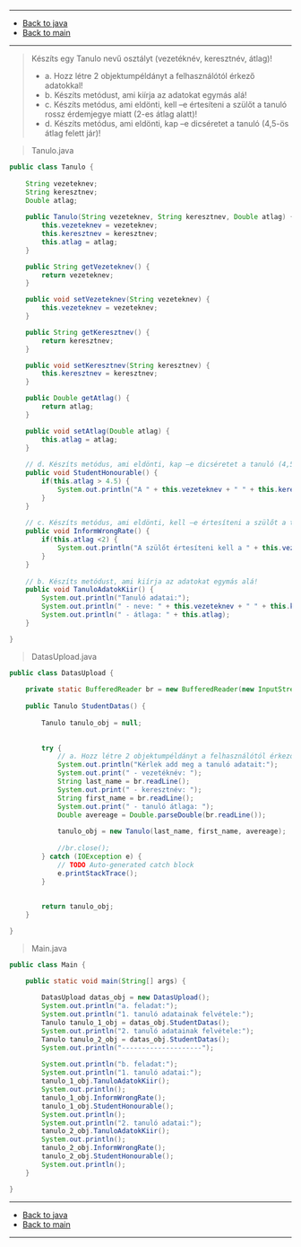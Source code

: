 
---

- [Back to java](../../java.md)
- [Back to main](../../../../README.md)

---

> Készíts egy Tanulo nevű osztályt (vezetéknév, keresztnév, átlag)!
>
> - a. Hozz létre 2 objektumpéldányt a felhasználótól érkező adatokkal!
> - b. Készíts metódust, ami kiírja az adatokat egymás alá!
> - c. Készíts metódus, ami eldönti, kell –e értesíteni a szülőt a tanuló rossz érdemjegye miatt (2-es átlag alatt)!
> - d. Készíts metódus, ami eldönti, kap –e dicséretet a tanuló (4,5-ös átlag felett jár)!

> Tanulo.java

```java
public class Tanulo {
	
	String vezeteknev;
	String keresztnev;
	Double atlag;
	
	public Tanulo(String vezeteknev, String keresztnev, Double atlag) {
		this.vezeteknev = vezeteknev;
		this.keresztnev = keresztnev;
		this.atlag = atlag;
	}

	public String getVezeteknev() {
		return vezeteknev;
	}

	public void setVezeteknev(String vezeteknev) {
		this.vezeteknev = vezeteknev;
	}

	public String getKeresztnev() {
		return keresztnev;
	}

	public void setKeresztnev(String keresztnev) {
		this.keresztnev = keresztnev;
	}

	public Double getAtlag() {
		return atlag;
	}

	public void setAtlag(Double atlag) {
		this.atlag = atlag;
	}
	
	// d. Készíts metódus, ami eldönti, kap –e dicséretet a tanuló (4,5-ös átlag felett jár)!
	public void StudentHonourable() {
		if(this.atlag > 4.5) {
			System.out.println("A " + this.vezeteknev + " " + this.keresztnev + " nevű tanuló dícséretre érdemes");
		}
	}
	
	// c. Készíts metódus, ami eldönti, kell –e értesíteni a szülőt a tanuló rossz érdemjegye miatt (2-es átlag alatt)
	public void InformWrongRate() {
		if(this.atlag <2) {
			System.out.println("A szülőt értesíteni kell a " + this.vezeteknev + " " + this.keresztnev + " nevű tanuló rossz átlaga miatt.");
		}
	}
	
	// b. Készíts metódust, ami kiírja az adatokat egymás alá!
	public void TanuloAdatokKiir() {
		System.out.println("Tanuló adatai:");
		System.out.println(" - neve: " + this.vezeteknev + " " + this.keresztnev);
		System.out.println(" - átlaga: " + this.atlag);
	}

}
```

> DatasUpload.java

```java
public class DatasUpload {
	
	private static BufferedReader br = new BufferedReader(new InputStreamReader(System.in));
	
	public Tanulo StudentDatas() {
		
		Tanulo tanulo_obj = null;
		
		
		try {
			// a. Hozz létre 2 objektumpéldányt a felhasználótól érkező adatokkal!
			System.out.println("Kérlek add meg a tanuló adatait:");
			System.out.print(" - vezetéknév: ");
			String last_name = br.readLine();
			System.out.print(" - keresztnév: ");
			String first_name = br.readLine();
			System.out.print(" - tanuló átlaga: ");
			Double avereage = Double.parseDouble(br.readLine());
			
			tanulo_obj = new Tanulo(last_name, first_name, avereage);
			
			//br.close();
		} catch (IOException e) {
			// TODO Auto-generated catch block
			e.printStackTrace();
		}
		
		
		return tanulo_obj;
	}

}
```

> Main.java

```java
public class Main {

	public static void main(String[] args) {
		
		DatasUpload datas_obj = new DatasUpload();
		System.out.println("a. feladat:");
		System.out.println("1. tanuló adatainak felvétele:");
		Tanulo tanulo_1_obj = datas_obj.StudentDatas();
		System.out.println("2. tanuló adatainak felvétele:");
		Tanulo tanulo_2_obj = datas_obj.StudentDatas();
		System.out.println("--------------------");
		
		System.out.println("b. feladat:");
		System.out.println("1. tanuló adatai:");
		tanulo_1_obj.TanuloAdatokKiir();
		System.out.println();
		tanulo_1_obj.InformWrongRate();
		tanulo_1_obj.StudentHonourable();
		System.out.println();
		System.out.println("2. tanuló adatai:");
		tanulo_2_obj.TanuloAdatokKiir();
		System.out.println();
		tanulo_2_obj.InformWrongRate();
		tanulo_2_obj.StudentHonourable();
		System.out.println();
	}

}
```

---

- [Back to java](../../java.md)
- [Back to main](../../../../README.md)

---
